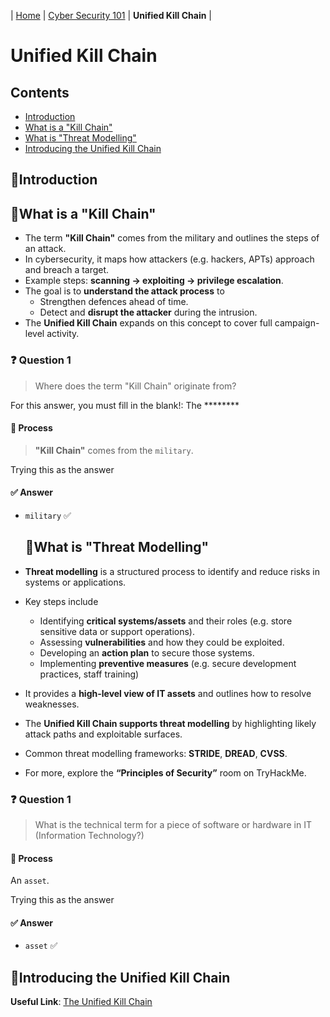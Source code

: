 | [Home](../README.md) | [Cyber Security 101](../README.md#cyber-security-101) | **Unified Kill Chain** |

# Unified Kill Chain

## Contents

- [Introduction](#introduction)
- [What is a "Kill Chain"](#what-is-a-kill-chain)
- [What is "Threat Modelling"](#what-is-threat-modelling)
- [Introducing the Unified Kill Chain](#introducing-the-unified-kill-chain)



## 📘Introduction


## 📘What is a "Kill Chain"

- The term **"Kill Chain"** comes from the military and outlines the steps of an attack.
- In cybersecurity, it maps how attackers (e.g. hackers, APTs) approach and breach a target.
- Example steps: **scanning → exploiting → privilege escalation**.
- The goal is to **understand the attack process** to
  - Strengthen defences ahead of time.
  - Detect and **disrupt the attacker** during the intrusion.
- The **Unified Kill Chain** expands on this concept to cover full campaign-level activity.

### ❓ Question 1

> Where does the term "Kill Chain" originate from?

For this answer, you must fill in the blank!: The ********

#### 🧪 Process

>  **"Kill Chain"** comes from the `military`.

Trying this as the answer

#### ✅ Answer

- `military` ✅



  ## 📘What is "Threat Modelling"

- **Threat modelling** is a structured process to identify and reduce risks in systems or applications.
- Key steps include
  - Identifying **critical systems/assets** and their roles (e.g. store sensitive data or support operations).
  - Assessing **vulnerabilities** and how they could be exploited.
  - Developing an **action plan** to secure those systems.
  - Implementing **preventive measures** (e.g. secure development practices, staff training)
- It provides a **high-level view of IT assets** and outlines how to resolve weaknesses.
- The **Unified Kill Chain supports threat modelling** by highlighting likely attack paths and exploitable surfaces.
- Common threat modelling frameworks: **STRIDE**, **DREAD**, **CVSS**.
- For more, explore the **“Principles of Security”** room on TryHackMe.


### ❓ Question 1

> What is the technical term for a piece of software or hardware in IT (Information Technology?)

#### 🧪 Process

An `asset`.

Trying this as the answer

#### ✅ Answer

- `asset` ✅



## 📘Introducing the Unified Kill Chain

**Useful Link**: [The Unified Kill Chain](https://www.unifiedkillchain.com/assets/The-Unified-Kill-Chain.pdf)

